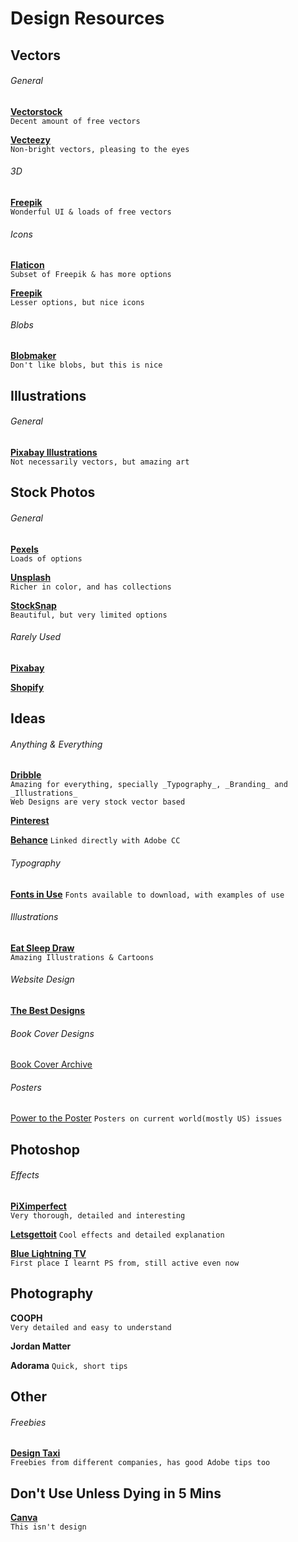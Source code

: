 # Design Resources

## Vectors

###### General
[**Vectorstock**](https://www.vectorstock.com)   
`Decent amount of free vectors`

[**Vecteezy**](https://www.vecteezy.com)  
`Non-bright vectors, pleasing to the eyes` 
  
###### 3D
[**Freepik**](https://www.freepik.com)   
`Wonderful UI & loads of free vectors`
  
###### Icons   
[**Flaticon**](https://www.flaticon.com)  
`Subset of Freepik & has more options`  

[**Freepik**](https://www.freepik.com)   
`Lesser options, but nice icons`
  
###### Blobs
[**Blobmaker**](https://www.blobmaker.app)  
`Don't like blobs, but this is nice`

## Illustrations
###### General
[**Pixabay Illustrations**](https://pixabay.com/illustrations/)    
`Not necessarily vectors, but amazing art`

## Stock Photos

###### General
[**Pexels**](https://www.pexels.com)   
`Loads of options`

[**Unsplash**](https://unsplash.com)    
`Richer in color, and has collections`

[**StockSnap**](https://stocksnap.io)    
`Beautiful, but very limited options`

###### Rarely Used
[**Pixabay**](https://pixabay.com/)   

[**Shopify**](https://burst.shopify.com)   

## Ideas

###### Anything & Everything

[**Dribble**](https://dribbble.com/)   
`Amazing for everything, specially _Typography_, _Branding_ and _Illustrations_`   
`Web Designs are very stock vector based`

[**Pinterest**](https://www.pinterest.com)

[**Behance**](https://www.behance.net)
`Linked directly with Adobe CC`

###### Typography
[**Fonts in Use**](https://fontsinuse.com)
`Fonts available to download, with examples of use`

###### Illustrations
[**Eat Sleep Draw**](https://eatsleepdraw.com)   
`Amazing Illustrations & Cartoons`

###### Website Design
[**The Best Designs**](https://www.thebestdesigns.com/designs/)

###### Book Cover Designs
[Book Cover Archive](http://bookcoverarchive.com)

###### Posters
[Power to the Poster](https://powertotheposter.com)
`Posters on current world(mostly US) issues`

## Photoshop
###### Effects 
[**PiXimperfect**](https://www.youtube.com/channel/UCMrvLMUITAImCHMOhX88PYQ)  
`Very thorough, detailed and interesting`

[**Letsgettoit**](https://www.youtube.com/user/LetsGetToitNow/videos)
`Cool effects and detailed explanation`

[**Blue Lightning TV**](https://www.youtube.com/user/bluelightningtv)   
`First place I learnt PS from, still active even now`

## Photography
**COOPH**   
`Very detailed and easy to understand`

**Jordan Matter**

**Adorama**
`Quick, short tips`

## Other
###### Freebies
[**Design Taxi**](https://designtaxi.com/category/Freebies)   
`Freebies from different companies, has good Adobe tips too`

## Don't Use Unless Dying in 5 Mins
[**Canva**](https://www.canva.com)   
`This isn't design`
  
